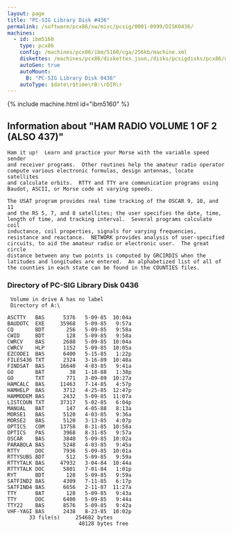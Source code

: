 ```yaml
---
layout: page
title: "PC-SIG Library Disk #436"
permalink: /software/pcx86/sw/misc/pcsig/0001-0999/DISK0436/
machines:
  - id: ibm5160
    type: pcx86
    config: /machines/pcx86/ibm/5160/cga/256kb/machine.xml
    diskettes: /machines/pcx86/diskettes.json,/disks/pcsigdisks/pcx86/diskettes.json
    autoGen: true
    autoMount:
      B: "PC-SIG Library Disk 0436"
    autoType: $date\r$time\rB:\rDIR\r
---
```


{% include machine.html id="ibm5160" %}

## Information about "HAM RADIO VOLUME 1 OF 2 (ALSO 437)"

    Ham it up!  Learn and practice your Morse with the variable speed sender
    and receiver programs.  Other routines help the amateur radio operator
    compute various electronic formulas, design antennas, locate satellites
    and calculate orbits.  RTTY and TTY are communication programs using
    Baudot, ASCII, or Morse code at varying speeds.
    
    The USAT program provides real time tracking of the OSCAR 9, 10, and 11
    and the RS 5, 7, and 8 satellites; the user specifies the date, time,
    length of time, and tracking interval.  Several programs calculate coil
    inductance, coil properties, signals for varying frequencies,
    resistance and reactance.  NETWORK provides analysis of user-specified
    circuits, to aid the amateur radio or electronic user.  The great circle
    distance between any two points is computed by GRCIRDIS when the
    latitudes and longitudes are entered.  An alphabetized list of all of
    the counties in each state can be found in the COUNTIES files.

### Directory of PC-SIG Library Disk 0436

     Volume in drive A has no label
     Directory of A:\

    ASCTTY   BAS      5376   5-09-85  10:04a
    BAUDOTC  EXE     35968   5-09-85   9:57a
    CQ       BDT       256   5-09-85   9:58a
    CWID     BDT       128   5-09-85   9:58a
    CWRCV    BAS      2688   5-09-85  10:04a
    CWRCV    HLP      1152   5-09-85  10:05a
    EZCODE1  BAS      6400   5-15-85   1:22p
    FILES436 TXT      2324   3-16-89  10:48a
    FINDSAT  BAS     16640   4-03-85   9:41a
    GO       BAT        38   1-18-88   1:38p
    GO       TXT       771   3-09-89  10:27a
    HAMCALC  BAS     11463   7-14-85   4:57p
    HAMHELP  BAS      3712   4-25-85  12:47p
    HAMMODEM BAS      2432   5-09-85  11:07a
    LISTCOUN TXT     37317   5-02-85   6:04p
    MANUAL   BAT       147   4-05-88   8:13a
    MORSE1   BAS      5120   4-03-85   9:36a
    MORSE2   BAS      5120   3-13-85   4:07p
    OPTICS   COM     13758   8-31-85  10:58a
    OPTICS   PAS      3968   8-31-85   9:57a
    OSCAR    BAS      3840   5-09-85  10:02a
    PARABOLA BAS      5248   4-03-85   9:45a
    RTTY     DOC      7936   5-09-85  10:01a
    RTTYSUBS BDT       512   5-09-85   9:59a
    RTTYTALK BAS     47932   3-04-84  10:44a
    RTTYTALK DOC      5801   7-01-84   1:01p
    RYT      BDT       128   5-09-85   9:59a
    SATFIND2 BAS      4309   7-11-85   6:17p
    SATFIND4 BAS      6656   2-11-87  11:27a
    TTY      BAT       128   5-09-85   9:43a
    TTY      DOC      6400   5-09-85   9:44a
    TTY22    BAS      8576   5-09-85   9:42a
    VHF-YAGI BAS      2438   8-23-85  10:02p
           33 file(s)     254682 bytes
                           48128 bytes free
